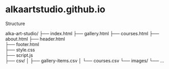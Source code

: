 # alkaartstudio.github.io
Structure

alka-art-studio/
├── index.html
├── gallery.html
├── courses.html
├── about.html
├── header.html        
├── footer.html        
├── style.css          
├── script.js          
├── csv/
│   ├── gallery-items.csv
│   └── courses.csv
└── images/
    └── ...